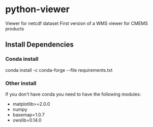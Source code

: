 # python-viewer
Viewer for netcdf dataset
First version of a WMS viewer for CMEMS products 

Install Dependencies 
----------------------
### Conda install ###
conda install -c conda-forge --file requirements.txt 

### Other install ###
If you don't have conda you need to have the following modules: 
* matplotlib>=2.0.0
* numpy
* basemap=1.0.7
* owslib=0.14.0       

